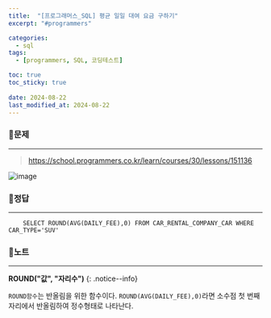 ```yaml
---
title:  "[프로그래머스_SQL] 평균 일일 대여 요금 구하기"
excerpt: "#programmers"

categories:
  - sql
tags:
  - [programmers, SQL, 코딩테스트]

toc: true
toc_sticky: true
 
date: 2024-08-22
last_modified_at: 2024-08-22
---
```


### 📜문제
-----
> <https://school.programmers.co.kr/learn/courses/30/lessons/151136>  

![image](https://github.com/user-attachments/assets/eddf4a93-bf92-4ffe-b0ad-3466eece54bd)

### 📜정답
-----
```
    SELECT ROUND(AVG(DAILY_FEE),0) FROM CAR_RENTAL_COMPANY_CAR WHERE CAR_TYPE='SUV'
```

### 📜노트
-----
**ROUND("값", "자리수")**
{: .notice--info} 

`ROUND함수`는 반올림을 위한 함수이다. 
`ROUND(AVG(DAILY_FEE),0)`라면 소수점 첫 번째 자리에서 반올림하여 정수형태로 나타난다.

